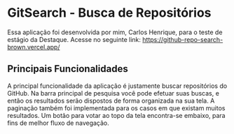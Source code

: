 # GitSearch - Busca de Repositórios
Essa aplicação foi desenvolvida por mim, Carlos Henrique, para o teste de estágio da Destaque.
Acesse no seguinte link: https://github-repo-search-brown.vercel.app/

## Principais Funcionalidades
A principal funcionalidade da aplicação é justamente buscar repositórios do GitHub. Na barra principal de pesquisa você pode efetuar suas buscas, e então os resultados serão dispostos de forma organizada na sua tela.
A paginação também foi implementada para os casos em que existam muitos resultados.
Um botão para votar ao topo da tela encontra-se embaixo, para fins de melhor fluxo de navegação.
